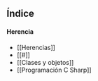 
Índice
---
#### Herencia
- [[Herencias]]
- [[#]]
- [[Clases y objetos]]
- [[Programación C Sharp]]
